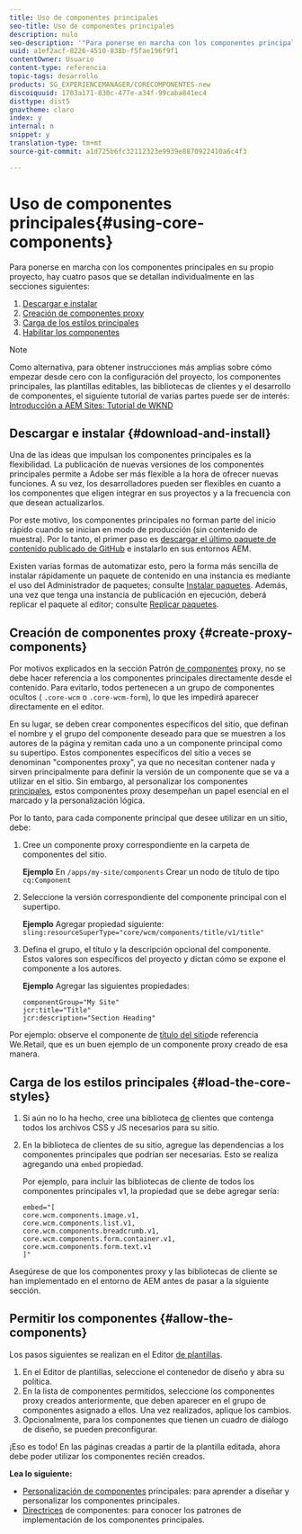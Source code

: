 ```yaml
---
title: Uso de componentes principales
seo-title: Uso de componentes principales
description: nulo
seo-description: '"Para ponerse en marcha con los componentes principales de su propio proyecto, hay que seguir tres pasos: descargar e instalar, crear componentes proxy, cargar los estilos principales y permitir los componentes en las plantillas".'
uuid: a1ef2acf-8226-4510-838b-f5fae196f9f1
contentOwner: Usuario
content-type: referencia
topic-tags: desarrollo
products: SG_EXPERIENCEMANAGER/CORECOMPONENTES-new
discoiquuid: 1703a171-830c-477e-a34f-99caba841ec4
disttype: dist5
gnavtheme: claro
index: y
internal: n
snippet: y
translation-type: tm+mt
source-git-commit: a1d725b6fc32112323e9939e8870922410a6c4f3

---
```



# Uso de componentes principales{#using-core-components}

Para ponerse en marcha con los componentes [](developing.md) principales en su propio proyecto, hay cuatro pasos que se detallan individualmente en las secciones siguientes:

1. [Descargar e instalar](#download-and-install)
1. [Creación de componentes proxy](#create-proxy-components)
1. [Carga de los estilos principales](#load-the-core-styles)
1. [Habilitar los componentes](#allow-the-components)

>[!NOTE]
>
>Como alternativa, para obtener instrucciones más amplias sobre cómo empezar desde cero con la configuración del proyecto, los componentes principales, las plantillas editables, las bibliotecas de clientes y el desarrollo de componentes, el siguiente tutorial de varias partes puede ser de interés:\
>[Introducción a AEM Sites: Tutorial de WKND](wknd-tutorial.md)

## Descargar e instalar {#download-and-install}

Una de las ideas que impulsan los componentes principales es la flexibilidad. La publicación de nuevas versiones de los componentes principales permite a Adobe ser más flexible a la hora de ofrecer nuevas funciones. A su vez, los desarrolladores pueden ser flexibles en cuanto a los componentes que eligen integrar en sus proyectos y a la frecuencia con que desean actualizarlos.

Por este motivo, los componentes principales no forman parte del inicio rápido cuando se inician en modo de producción (sin contenido de muestra). Por lo tanto, el primer paso es [descargar el último paquete de contenido publicado de GitHub](https://github.com/adobe/aem-core-wcm-components/releases/latest) e instalarlo en sus entornos AEM.

Existen varias formas de automatizar esto, pero la forma más sencilla de instalar rápidamente un paquete de contenido en una instancia es mediante el uso del Administrador de paquetes; consulte [Instalar paquetes](https://helpx.adobe.com/experience-manager/6-5/sites/administering/using/package-manager.html). Además, una vez que tenga una instancia de publicación en ejecución, deberá replicar el paquete al editor; consulte [Replicar paquetes](https://helpx.adobe.com/experience-manager/6-5/sites/administering/using/package-manager.html).

<!-- 

Comment Type: annotation
Last Modified By: ims-author-CE1E2CE451D1F0680A490D45@AdobeID
Last Modified Date: 2017-04-17T16:42:59.142-0400

Should we be promoting embedding the core-component package as an artifact in a customer application, reasoning as follows: 1) a customer application is required to leverage core components (at a minimum, proxy components must be defined) 2) a customer application must be updated to leverage new versions of core components (since it requires adjusting the sling:resourceSuperType to point at the new version of the component) It seems the only time theres an advantage to installing a release directly is if a bug-fix (non version-changing) release of core-components is cut, and it doesnt coincide with an application deployment. WDYT? For example, recommend doing this for ACS Commons which has a similar use-case (https://adobe-consulting-services.github.io/acs-aem-commons/pages/maven.html) We can of course keep the instructions for manually deploying, since some will want to do this, or the bug-fix use-case will appear.

 -->

## Creación de componentes proxy {#create-proxy-components}

Por motivos explicados en la sección Patrón [de componentes](guidelines.md#proxy-component-pattern) proxy, no se debe hacer referencia a los componentes principales directamente desde el contenido. Para evitarlo, todos pertenecen a un grupo de componentes ocultos ( `.core-wcm` o `.core-wcm-form`), lo que les impedirá aparecer directamente en el editor.

En su lugar, se deben crear componentes específicos del sitio, que definan el nombre y el grupo del componente deseado para que se muestren a los autores de la página y remitan cada uno a un componente principal como su supertipo. Estos componentes específicos del sitio a veces se denominan "componentes proxy", ya que no necesitan contener nada y sirven principalmente para definir la versión de un componente que se va a utilizar en el sitio. Sin embargo, al personalizar los componentes [principales](customizing.md), estos componentes proxy desempeñan un papel esencial en el marcado y la personalización lógica.

Por lo tanto, para cada componente principal que desee utilizar en un sitio, debe:

1. Cree un componente proxy correspondiente en la carpeta de componentes del sitio.

   **Ejemplo** En `/apps/my-site/components` Crear un nodo de título de tipo `cq:Component`

1. Seleccione la versión correspondiente del componente principal con el supertipo.

   **Ejemplo** Agregar propiedad siguiente:\
   `sling:resourceSuperType="core/wcm/components/title/v1/title"`

1. Defina el grupo, el título y la descripción opcional del componente. Estos valores son específicos del proyecto y dictan cómo se expone el componente a los autores.

   **Ejemplo** Agregar las siguientes propiedades:

   ```shell
   componentGroup="My Site"
   jcr:title="Title"  
   jcr:description="Section Heading"
   ```

Por ejemplo: observe el componente de [título del sitio](https://github.com/Adobe-Marketing-Cloud/aem-sample-we-retail/blob/master/ui.apps/src/main/content/jcr_root/apps/weretail/components/content/title/.content.xml)de referencia We.Retail, que es un buen ejemplo de un componente proxy creado de esa manera.

## Carga de los estilos principales {#load-the-core-styles}

<!-- 

Comment Type: annotation
Last Modified By: ims-author-CE1E2CE451D1F0680A490D45@AdobeID
Last Modified Date: 2017-04-17T16:57:16.414-0400

Styles is odd in that most Core Components do not have CSS; very few even have structural CSS (breadcrumbs, list) It may be more apt to title this section: Load the Core JavaScript and CSS or Load the Core Client Libraries ?

 -->

<!-- 

Comment Type: annotation
Last Modified By: ims-author-CE1E2CE451D1F0680A490D45@AdobeID
Last Modified Date: 2017-04-17T17:41:37.115-0400

This section seems to cover the "sites" clientlibs for core components; Do we need a section for ensuring the editor clientlibs are loaded in the Page Editor? Pending: https://github.com/Adobe-Marketing-Cloud/aem-core-wcm-components/issues/15

 -->

<!-- 

Comment Type: annotation
Last Modified By: cotescu
Last Modified Date: 2018-03-09T10:45:52.812-0500

Load the Core Client Libraries sounds way better

 -->

1. Si aún no lo ha hecho, cree una biblioteca [de](https://helpx.adobe.com/experience-manager/6-5/sites/developing/using/clientlibs.html) clientes que contenga todos los archivos CSS y JS necesarios para su sitio.
1. En la biblioteca de clientes de su sitio, agregue las dependencias a los componentes principales que podrían ser necesarias. Esto se realiza agregando una `embed` propiedad.

   Por ejemplo, para incluir las bibliotecas de cliente de todos los componentes principales v1, la propiedad que se debe agregar sería:

   ```shell
   embed="[  
   core.wcm.components.image.v1,  
   core.wcm.components.list.v1,  
   core.wcm.components.breadcrumb.v1,  
   core.wcm.components.form.container.v1,  
   core.wcm.components.form.text.v1  
   ]"
   ```

Asegúrese de que los componentes proxy y las bibliotecas de cliente se han implementado en el entorno de AEM antes de pasar a la siguiente sección.

## Permitir los componentes {#allow-the-components}

Los pasos siguientes se realizan en el Editor [de plantillas](https://helpx.adobe.com/experience-manager/6-5/sites/authoring/using/templates.html).

1. En el Editor de plantillas, seleccione el contenedor de diseño y abra su política.
1. En la lista de componentes permitidos, seleccione los componentes proxy creados anteriormente, que deben aparecer en el grupo de componentes asignado a ellos. Una vez realizados, aplique los cambios.
1. Opcionalmente, para los componentes que tienen un cuadro de diálogo de diseño, se pueden preconfigurar.

¡Eso es todo! En las páginas creadas a partir de la plantilla editada, ahora debe poder utilizar los componentes recién creados.

**Lea lo siguiente:**

* [Personalización de componentes](customizing.md) principales: para aprender a diseñar y personalizar los componentes principales.
* [Directrices](guidelines.md) de componentes: para conocer los patrones de implementación de los componentes principales.
